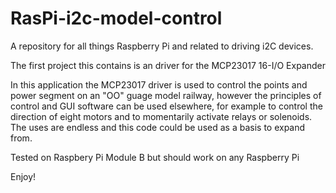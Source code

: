 # RasPi-i2c-model-control

A repository for all things Raspberry Pi and related to driving i2C devices.

The first project this contains is an driver for the MCP23017 16-I/O Expander

In this application the MCP23017 driver is used to control the points and power segment on an "OO" guage model railway, however the principles of control and GUI software can be used elsewhere, for example to control the direction of eight motors and to momentarily activate relays or solenoids.  The uses are endless and this code could be used as a basis to expand from.

Tested on Raspbery Pi Module B but should work on any Raspberry Pi

Enjoy!
